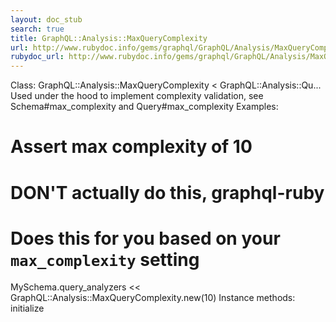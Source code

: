 ```yaml
---
layout: doc_stub
search: true
title: GraphQL::Analysis::MaxQueryComplexity
url: http://www.rubydoc.info/gems/graphql/GraphQL/Analysis/MaxQueryComplexity
rubydoc_url: http://www.rubydoc.info/gems/graphql/GraphQL/Analysis/MaxQueryComplexity
---
```


Class: GraphQL::Analysis::MaxQueryComplexity < GraphQL::Analysis::Qu...
Used under the hood to implement complexity validation, see
Schema#max_complexity and Query#max_complexity 
Examples:
# Assert max complexity of 10
# DON'T actually do this, graphql-ruby
# Does this for you based on your `max_complexity` setting
MySchema.query_analyzers << GraphQL::Analysis::MaxQueryComplexity.new(10)
Instance methods:
initialize

